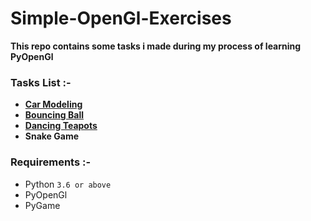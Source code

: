# Simple-OpenGl-Exercises

**This repo contains some tasks i made during my process of learning PyOpenGl**

### Tasks List :-

- [**Car Modeling**](https://github.com/HazemElakbawy/Simple-OpenGl-Exercises/tree/main/Car%20Modeling)
- [**Bouncing Ball**](https://github.com/HazemElakbawy/Simple-OpenGl-Exercises/tree/main/BouncingBall)
- [**Dancing Teapots**](https://github.com/HazemElakbawy/Simple-OpenGl-Exercises/tree/main/DancingTeapots)
- **Snake Game**

### Requirements :-

- Python `3.6 or above`
- PyOpenGl
- PyGame
